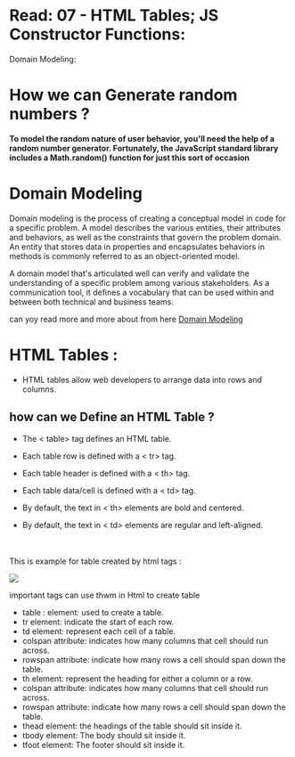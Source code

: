 
# Read: 07 - HTML Tables; JS Constructor Functions:
 Domain Modeling:
 



# How we can Generate random numbers ?
 **To model the random nature of user behavior, you'll need the help of a random number generator. Fortunately, the JavaScript standard library includes a Math.random() function for just this sort of occasion** 

# Domain Modeling
Domain modeling is the process of creating a conceptual model in code for a specific problem. A model describes the various entities, their attributes and behaviors, as well as the constraints that govern the problem domain. An entity that stores data in properties and encapsulates behaviors in methods is commonly referred to as an object-oriented model.

A domain model that's articulated well can verify and validate the understanding of a specific problem among various stakeholders. As a communication tool, it defines a vocabulary that can be used within and between both technical and business teams.

can yoy read more and more about from here [Domain Modeling](https://github.com/codefellows/domain_modeling#domain-modeling) 
# HTML Tables :
* HTML tables allow web developers to arrange data into rows and columns.

## how can we Define an HTML Table ?

* The < table> tag defines an HTML table.

* Each table row is defined with a < tr> tag.

* Each table header is defined with a < th> tag. 

* Each table data/cell is defined with a < td> tag.

* By default, the text in < th> elements are bold and centered.

* By default, the text in < td> elements are regular and left-aligned.


<br>
<br>
 This is example for table created by html tags : 



![](https://cdn.educba.com/academy/wp-content/uploads/2019/10/Create-Tables-in-HTML.png)


important tags can use thwm in Html to create table
* table : element: used to create a table.
* tr element: indicate the start of each row.
* td element: represent each cell of a table.
* colspan attribute: indicates how many columns that cell should run across.
* rowspan attribute: indicate how many rows a cell should span down the table.
* th element: represent the heading for either a column or a row.
* colspan attribute: indicates how many columns that cell should run across.
* rowspan attribute: indicate how many rows a cell should span down the table.
* thead element: the headings of the table should sit inside it.
* tbody element: The body should sit inside it.
* tfoot element: The footer should sit inside it.
